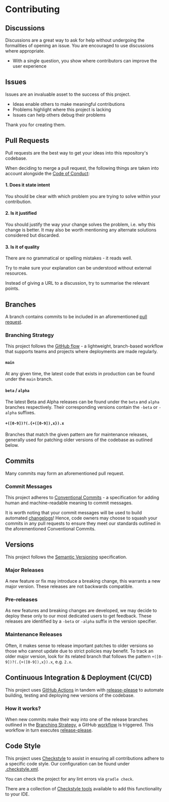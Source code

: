 # Contributing

## Discussions

Discussions are a great way to ask for help without undergoing the formalities
of opening an issue. You are encouraged to use discussions where appropriate.

* With a single question, you show where contributors can improve the user
  experience

## Issues

Issues are an invaluable asset to the success of this project.

* Ideas enable others to make meaningful contributions
* Problems highlight where this project is lacking
* Issues can help others debug their problems

Thank you for creating them.

## Pull Requests

Pull requests are the best way to get your ideas into this repository's
codebase.

When deciding to merge a pull request, the following things are taken into
account alongside the [Code of Conduct][codeofconduct]:

#### 1. Does it state intent

You should be clear with which problem you are trying to solve within your
contribution.

#### 2. Is it justified

You should justify the way your change solves the problem, i.e. why this change
is better. It may also be worth mentioning any alternate solutions considered
but discarded.

#### 3. Is it of quality

There are no grammatical or spelling mistakes - it reads well.

Try to make sure your explanation can be understood without external resources.

Instead of giving a URL to a discussion, try to summarise the relevant points.

## Branches

A branch contains commits to be included in an
aforementioned [pull request](#pull-requests).

### Branching Strategy

This project follows the [GitHub flow][github:flow] - a lightweight,
branch-based workflow that supports teams and projects where deployments are
made regularly.

#### `main`

At any given time, the latest code that exists in production can be found under
the `main` branch.

#### `beta` / `alpha`

The latest Beta and Alpha releases can be found under the `beta` and `alpha`
branches respectively. Their corresponding versions contain the `-beta`
or `-alpha` suffixes.

#### `+([0-9])?(.{+([0-9]),x}).x`

Branches that match the given pattern are for maintenance releases, generally
used for patching older versions of the codebase as outlined below.

## Commits

Many commits may form an aforementioned pull request.

### Commit Messages

This project adheres to [Conventional Commits][conventionalcommits] - a
specification for adding human and machine-readable meaning to commit messages.

It is worth noting that your commit messages will be used to build
automated [changelogs][changelog]! Hence, code owners may choose to squash your
commits in any pull requests to ensure they meet our standards outlined in the
aforementioned Conventional Commits.

## Versions

This project follows the [Semantic Versioning][semver] specification.

### Major Releases

A new feature or fix may introduce a breaking change, this warrants a new major
version. These releases are not backwards compatible.

### Pre-releases

As new features and breaking changes are developed, we may decide to deploy
these only to our most dedicated users to get feedback. These releases are
identified by a `-beta` or `-alpha` suffix in the version specifier.

### Maintenance Releases

Often, it makes sense to release important patches to older versions so those
who cannot update due to strict policies may benefit. To track an older major
version, look for its related branch that follows the
pattern `+([0-9])?(.{+([0-9]),x}).x`, e.g. `2.x`.

## Continuous Integration & Deployment (CI/CD)

This project uses [GitHub Actions][github:actions] in tandem
with [release-please][release-please] to automate building, testing and
deploying new versions of the codebase.

### How it works?

When new commits make their way into one of the release branches outlined in
the [Branching Strategy](#branching-strategy), a
GitHub [workflow][workflow:release] is triggered. This workflow in turn
executes [release-please][release-please].

## Code Style

This project uses [Checkstyle][checkstyle] to assist in ensuring all
contributions adhere to a specific code style. Our configuration can be found
under [.checkstyle.xml][checkstyle:config].

You can check the project for any lint errors via `gradle check`.

There are a collection of [Checkstyle tools][checkstyle:tools] available to add
this functionality to your IDE.

[changelog]: ../CHANGELOG.md
[checkstyle]: https://github.com/checkstyle/checkstyle
[checkstyle:config]: ../.checkstyle.xml
[checkstyle:tools]: https://checkstyle.org/index.html#Related_Tools
[codeofconduct]: CODE_OF_CONDUCT.md
[conventionalcommits]: https://www.conventionalcommits.org/
[github:actions]: https://github.com/features/actions
[github:flow]: https://guides.github.com/introduction/flow
[release-please]: https://github.com/googleapis/release-please
[semver]: https://semver.org/
[workflow:release]: workflows/release.yml
